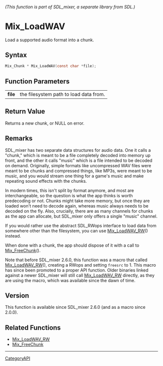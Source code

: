 ###### (This function is part of SDL_mixer, a separate library from SDL.)
# Mix_LoadWAV

Load a supported audio format into a chunk.

## Syntax

```c
Mix_Chunk * Mix_LoadWAV(const char *file);

```

## Function Parameters

|              |                                        |
| ------------ | -------------------------------------- |
| **file**     | the filesystem path to load data from. |

## Return Value

Returns a new chunk, or NULL on error.

## Remarks

SDL_mixer has two separate data structures for audio data. One it calls a
"chunk," which is meant to be a file completely decoded into memory up
front, and the other it calls "music" which is a file intended to be
decoded on demand. Originally, simple formats like uncompressed WAV files
were meant to be chunks and compressed things, like MP3s, were meant to be
music, and you would stream one thing for a game's music and make repeating
sound effects with the chunks.

In modern times, this isn't split by format anymore, and most are
interchangeable, so the question is what the app thinks is worth
predecoding or not. Chunks might take more memory, but once they are loaded
won't need to decode again, whereas music always needs to be decoded on the
fly. Also, crucially, there are as many channels for chunks as the app can
allocate, but SDL_mixer only offers a single "music" channel.

If you would rather use the abstract SDL_RWops interface to load data from
somewhere other than the filesystem, you can use
[Mix_LoadWAV_RW](Mix_LoadWAV_RW)() instead.

When done with a chunk, the app should dispose of it with a call to
[Mix_FreeChunk](Mix_FreeChunk)().

Note that before SDL_mixer 2.6.0, this function was a macro that called
[Mix_LoadWAV_RW](Mix_LoadWAV_RW)(), creating a RWops and setting `freesrc`
to 1. This macro has since been promoted to a proper API function. Older
binaries linked against a newer SDL_mixer will still call
[Mix_LoadWAV_RW](Mix_LoadWAV_RW) directly, as they are using the macro,
which was available since the dawn of time.

## Version

This function is available since SDL_mixer 2.6.0 (and as a macro since
2.0.0).

## Related Functions

* [Mix_LoadWAV_RW](Mix_LoadWAV_RW)
* [Mix_FreeChunk](Mix_FreeChunk)

----
[CategoryAPI](CategoryAPI)

